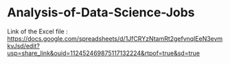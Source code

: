 # Analysis-of-Data-Science-Jobs
Link of the Excel file : https://docs.google.com/spreadsheets/d/1JfCRYzNtamRt2gefvnqlEeN3evmkvJsd/edit?usp=share_link&ouid=112452469875117132224&rtpof=true&sd=true
